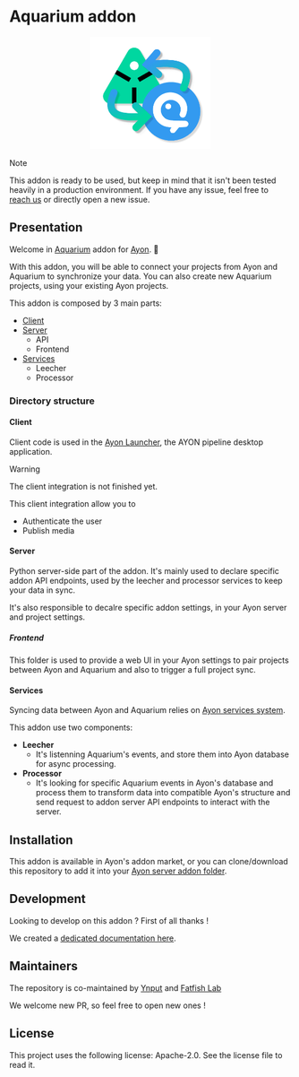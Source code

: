# Aquarium addon

<p align="center">
  <img src="server/frontend/public/aquarium-ayon.png" alt="Aquarium addon for Ayon" height="200">
</p>

> [!NOTE]
> This addon is ready to be used, but keep in mind that it isn't been tested heavily in a production environment.
> If you have any issue, feel free to [reach us](mailto:support@fatfi.sh) or directly open a new issue.

## Presentation

Welcome in [Aquarium](https://fatfi.sh/aquarium) addon for [Ayon](https://ynput.io/ayon/). 🎉

With this addon, you will be able to connect your projects from Ayon and Aquarium to synchronize your data. You can also create new Aquarium projects, using your existing Ayon projects.

This addon is composed by 3 main parts:

- [Client](#client)
- [Server](#server)
  - API
  - Frontend
- [Services](#services)
  - Leecher
  - Processor

### Directory structure

#### Client

Client code is used in the [Ayon Launcher](https://github.com/ynput/ayon-launcher), the AYON pipeline desktop application.

> [!WARNING]
> The client integration is not finished yet.

This client integration allow you to

 - Authenticate the user
 - Publish media

#### Server

Python server-side part of the addon. It's mainly used to declare specific addon API endpoints, used by the leecher and processor services to keep your data in sync.

It's also responsible to decalre specific addon settings, in your Ayon server and project settings.

##### Frontend

This folder is used to provide a web UI in your Ayon settings to pair projects between Ayon and Aquarium and also to trigger a full project sync.


#### Services

Syncing data between Ayon and Aquarium relies on [Ayon services system](https://ayon.ynput.io/docs/dev_event_system).

This addon use two components:

- **Leecher**
  - It's listenning Aquarium's events, and store them into Ayon database for async processing.
- **Processor**
  - It's looking for specific Aquarium events in Ayon's database and process them to transform data into compatible Ayon's structure and send request to addon server API endpoints to interact with the server.

## Installation

This addon is available in Ayon's addon market, or you can clone/download this repository to add it into your [Ayon server addon folder](https://ayon.ynput.io/docs/admin_server_installing_addons).

## Development

Looking to develop on this addon ?
First of all thanks !

We created a [dedicated documentation here](https://ayon.ynput.io/docs/addon_aquarium_admin).

## Maintainers

The repository is co-maintained by [Ynput](https://ynput.io) and [Fatfish Lab](https://fatfi.sh)

We welcome new PR, so feel free to open new ones !

## License

This project uses the following license: Apache-2.0. See the license file to read it.